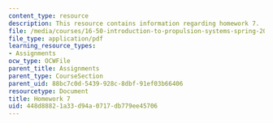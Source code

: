 ```yaml
---
content_type: resource
description: This resource contains information regarding homework 7.
file: /media/courses/16-50-introduction-to-propulsion-systems-spring-2012/448d88821a33d94a0717db779ee45706_MIT16_50S12_hw7.pdf
file_type: application/pdf
learning_resource_types:
- Assignments
ocw_type: OCWFile
parent_title: Assignments
parent_type: CourseSection
parent_uid: 88bc7c0d-5439-928c-8dbf-91ef03b66406
resourcetype: Document
title: Homework 7
uid: 448d8882-1a33-d94a-0717-db779ee45706
---
```

